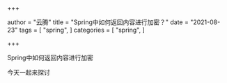 +++

author = "云腾"
title = "Spring中如何返回内容进行加密？"
date = "2021-08-23"
tags = [
    "spring",
]
categories = [
    "spring",
]

+++

Spring中如何返回内容进行加密

今天一起来探讨
